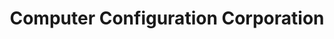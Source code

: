 ---
title: "Computer Configuration Corporation"
url: /indianapolis/computer-configuration-corporation/
shop: electronics
---